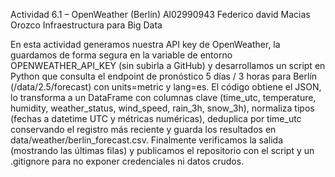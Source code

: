﻿Actividad 6.1 – OpenWeather (Berlín)
Al02990943
Federico david Macias Orozco
Infraestructura para Big Data

En esta actividad generamos nuestra API key de OpenWeather, la guardamos de forma segura en la variable de entorno OPENWEATHER_API_KEY (sin subirla a GitHub) y desarrollamos un script en Python que consulta el endpoint de pronóstico 5 días / 3 horas para Berlín (/data/2.5/forecast) con units=metric y lang=es. El código obtiene el JSON, lo transforma a un DataFrame con columnas clave (time_utc, temperature, humidity, weather_status, wind_speed, rain_3h, snow_3h), normaliza tipos (fechas a datetime UTC y métricas numéricas), deduplica por time_utc conservando el registro más reciente y guarda los resultados en data/weather/berlin_forecast.csv. Finalmente verificamos la salida (mostrando las últimas filas) y publicamos el repositorio con el script y un .gitignore para no exponer credenciales ni datos crudos.
